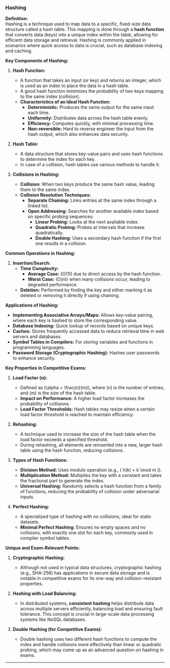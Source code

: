 

### Hashing

**Definition:**  
Hashing is a technique used to map data to a specific, fixed-size data structure called a hash table. This mapping is done through a **hash function** that converts data (keys) into a unique index within the table, allowing for efficient data storage and retrieval. Hashing is commonly applied in scenarios where quick access to data is crucial, such as database indexing and caching.

**Key Components of Hashing:**

1. **Hash Function:**  
   - A function that takes an input (or key) and returns an integer, which is used as an index to place the data in a hash table.
   - A good hash function minimizes the probability of two keys mapping to the same index (collision).
   - **Characteristics of an Ideal Hash Function:**
     - **Deterministic:** Produces the same output for the same input each time.
     - **Uniformity:** Distributes data across the hash table evenly.
     - **Efficiency:** Computes quickly, with minimal processing time.
     - **Non-reversible:** Hard to reverse engineer the input from the hash output, which also enhances data security.

2. **Hash Table:**  
   - A data structure that stores key-value pairs and uses hash functions to determine the index for each key.
   - In case of a collision, hash tables use various methods to handle it.

3. **Collisions in Hashing:**  
   - **Collision:** When two keys produce the same hash value, leading them to the same index.
   - **Collision Resolution Techniques:**
     - **Separate Chaining:** Links entries at the same index through a linked list.
     - **Open Addressing:** Searches for another available index based on specific probing sequences:
       - **Linear Probing:** Looks at the next available index.
       - **Quadratic Probing:** Probes at intervals that increase quadratically.
       - **Double Hashing:** Uses a secondary hash function if the first one results in a collision.

**Common Operations in Hashing:**

1. **Insertion/Search:**
   - **Time Complexity:** 
     - **Average Case:** \(O(1)\) due to direct access by the hash function.
     - **Worst Case:** \(O(n)\) when many collisions occur, leading to degraded performance.
   - **Deletion:** Performed by finding the key and either marking it as deleted or removing it directly if using chaining.

**Applications of Hashing:**

- **Implementing Associative Arrays/Maps:** Allows key-value pairing, where each key is hashed to store the corresponding value.
- **Database Indexing:** Quick lookup of records based on unique keys.
- **Caches:** Stores frequently accessed data to reduce retrieval time in web servers and databases.
- **Symbol Tables in Compilers:** For storing variables and functions in programming languages.
- **Password Storage (Cryptographic Hashing):** Hashes user passwords to enhance security.

**Key Properties in Competitive Exams:**

1. **Load Factor (α):**
   - Defined as \(\alpha = \frac{n}{m}\), where \(n\) is the number of entries, and \(m\) is the size of the hash table.
   - **Impact on Performance:** A higher load factor increases the probability of collisions.
   - **Load Factor Thresholds:** Hash tables may resize when a certain load factor threshold is reached to maintain efficiency.

2. **Rehashing:**  
   - A technique used to increase the size of the hash table when the load factor exceeds a specified threshold.
   - During rehashing, all elements are reinserted into a new, larger hash table using the hash function, reducing collisions.

3. **Types of Hash Functions:**
   - **Division Method:** Uses modulo operation (e.g., \( h(k) = k \mod m \)).
   - **Multiplication Method:** Multiplies the key with a constant and takes the fractional part to generate the index.
   - **Universal Hashing:** Randomly selects a hash function from a family of functions, reducing the probability of collision under adversarial inputs.

4. **Perfect Hashing:**  
   - A specialized type of hashing with no collisions, ideal for static datasets.
   - **Minimal Perfect Hashing:** Ensures no empty spaces and no collisions, with exactly one slot for each key, commonly used in compiler symbol tables.

**Unique and Exam-Relevant Points:**

1. **Cryptographic Hashing:**  
   - Although not used in typical data structures, cryptographic hashing (e.g., SHA-256) has applications in secure data storage and is notable in competitive exams for its one-way and collision-resistant properties.

2. **Hashing with Load Balancing:**  
   - In distributed systems, **consistent hashing** helps distribute data across multiple servers efficiently, balancing load and ensuring fault tolerance. This concept is crucial in large-scale data processing systems like NoSQL databases.

3. **Double Hashing (for Competitive Exams):**  
   - Double hashing uses two different hash functions to compute the index and handle collisions more effectively than linear or quadratic probing, which may come up as an advanced question on hashing in exams.

---
